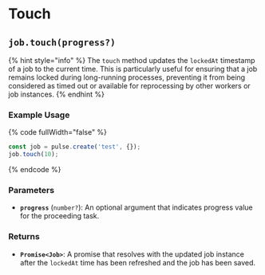 # Touch

## `job.touch(progress?)`

{% hint style="info" %}
The `touch` method updates the `lockedAt` timestamp of a job to the current time. This is particularly useful for ensuring that a job remains locked during long-running processes, preventing it from being considered as timed out or available for reprocessing by other workers or job instances.
{% endhint %}

### Example Usage

{% code fullWidth="false" %}
```typescript
const job = pulse.create('test', {});
job.touch(10);
```
{% endcode %}

### Parameters

* **`progress`** (`number?`): An optional argument that indicates progress value for the proceeding task.

### Returns

* **`Promise<Job>`**: A promise that resolves with the updated job instance after the `lockedAt` time has been refreshed and the job has been saved.

